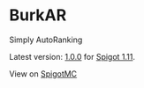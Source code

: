 # BurkAR

Simply AutoRanking

Latest version: [1.0.0](http://github.com/cjburkey01/BurkAR/releases/tag/1.0.0) for [Spigot 1.11](https://www.spigotmc.org/).

View on [SpigotMC](http://bit.ly/2kth834)